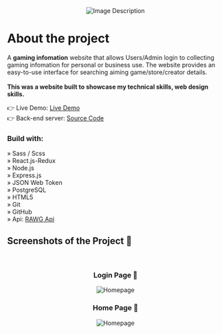 <div align='center'>
  <img style={{ width: '30%' }} src='URL_TO_YOUR_IMAGE' alt='Image Description' />
</div>

<h1>About the project</h1>

<p>
  A <b>gaming infomation</b> website that allows Users/Admin login to collecting gaming infomation for personal or business use. The website provides an easy-to-use interface for searching aiming game/store/creator details. <br />
  <br/>
  <b>This was a website built to showcase my technical skills, web design skills.</b>
</p>

👉 Live Demo: <a href='https://gamers-nkbr.onrender.com'>Live Demo</a> <br />
👉 Back-end server: <a href='https://github.com/Niko-Yuan/Gamers-website-node.js'>Source Code</a>

<h3>Build with:</h3>

» Sass / Scss <br/>
» React.js-Redux <br/>
» Node.js <br />
» Express.js <br />
» JSON Web Token <br />
» PostgreSQL <br />
» HTML5 <br />
» Git <br />
» GitHub <br />
» Api: <a href='https://rawg.io/apidocs'>RAWG Api</a>

<h2>Screenshots of the Project 📸</h2>
<br/>
<h3 align='center'>Login Page 🏡</h3>

<div align='center'>
    <img src='URL_TO_YOUR_IMAGE' alt='Homepage' />
</div>

<h3 align='center'>Home Page 🏡</h3>

<div align='center'>
    <img src='URL_TO_YOUR_IMAGE' alt='Homepage' />
</div>